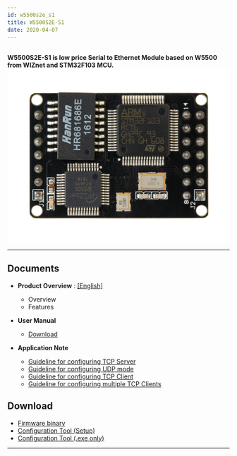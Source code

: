 ```yaml
---
id: w5500s2e_s1
title: W5500S2E-S1
date: 2020-04-07
---
```


##

**W5500S2E-S1 is low price Serial to Ethernet Module based on W5500 from
WIZnet and STM32F103 MCU.**
![](/img/products/w5500s2e-z1/500k_w5500s2e_s1.jpg)

-----

## Documents

  - **Product Overview** :
    [[English]](Overview-EN) 
      - Overview
      - Features



  - **User Manual**
      - [Download](https://www.wizse.com/w5500s2e/#)



  - **Application Note**
      - <a href="/img/products/w5500s2e-z1/guideline_for_configure_the_s2e_as_tcp_server_by_mcu_v1.1.zip" target="_blank">Guideline for configuring TCP Server</a>
      - <a href="/img/products/w5500s2e-z1/guideline_for_configuring_the_s2e_into_udp_mode_by_mcu_v1.1.zip" target="_blank">Guideline for configuring UDP mode</a>
      - <a href="/img/products/w5500s2e-z1/guideline_for_configure_the_s2e_as_tcp_client_by_mcu_v1.1.zip" target="_blank">Guideline for configuring TCP Client</a>
      - <a href="/img/products/w5500s2e-z1/guideline_for_configuring_the_s2e_as_multiple_tcp_clients_by_mcu_v1.0_.pdf" target="_blank">Guideline for configuring multiple TCP Clients</a>

## Download

  - <a href="/img/products/w5500s2e-z1/w5500s2e-s1_app_v2.2.zip" target="_blank">Firmware binary</a>
  - <a href="/img/products/w5500s2e-z1/wizs2e_configtool_v1.0.1.3_setup.zip" target="_blank">Configuration Tool (Setup)</a>
  - <a href="/img/products/w5500s2e-z1/wizs2e_configtool_v1.0.1.3.zip" target="_blank">Configuration Tool (.exe only)</a>
    
-----
